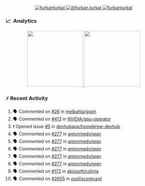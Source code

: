<p align="center">
  <a href="https://linkedin.com/in/furkanturkal" target="blank">
    <img src="https://img.shields.io/badge/linkedin-%230077B5.svg?&style=for-the-badge&logo=linkedin&logoColor=white" alt="furkanturkal" />
  </a>
  <a href="https://medium.com/@furkan.turkal" target="blank">
    <img src="https://img.shields.io/badge/medium-%2312100E.svg?&style=for-the-badge&logo=medium&logoColor=white" alt="@furkan.turkal" />
  </a>
  <a href="https://twitter.com/furkanturkaI" target="blank">
    <img src="https://img.shields.io/badge/Twitter-1DA1F2?style=for-the-badge&logo=twitter&logoColor=white" alt="furkanturkaI" />
  </a>
</p>

### 📈 &nbsp;Analytics

<p align="center">
  <a href="https://coderstats.net/github/#Dentrax">
    <img height="180em" src="https://github-readme-stats-eight-theta.vercel.app/api?username=Dentrax&show_icons=true&theme=algolia&include_all_commits=true&count_private=true&line_height=26"/>
    <img height="180em" src="https://github-readme-stats-eight-theta.vercel.app/api/top-langs/?username=Dentrax&layout=compact&langs_count=8&theme=algolia&line_height=26"/>
  </a>
</p>

### :zap: Recent Activity

<!--START_SECTION:activity-->
1. 🗣 Commented on [#26](https://github.com/melbahja/goph/issues/26#issuecomment-1723791829) in [melbahja/goph](https://github.com/melbahja/goph)
2. 🗣 Commented on [#413](https://github.com/NVIDIA/gpu-operator/issues/413#issuecomment-1723495033) in [NVIDIA/gpu-operator](https://github.com/NVIDIA/gpu-operator)
3. ❗ Opened issue [#5](https://github.com/devhubapp/homebrew-devhub/issues/5) in [devhubapp/homebrew-devhub](https://github.com/devhubapp/homebrew-devhub)
4. 🗣 Commented on [#277](https://github.com/antonmedv/expr/issues/277#issuecomment-1722552529) in [antonmedv/expr](https://github.com/antonmedv/expr)
5. 🗣 Commented on [#277](https://github.com/antonmedv/expr/issues/277#issuecomment-1722539280) in [antonmedv/expr](https://github.com/antonmedv/expr)
6. 🗣 Commented on [#277](https://github.com/antonmedv/expr/issues/277#issuecomment-1722490274) in [antonmedv/expr](https://github.com/antonmedv/expr)
7. 🗣 Commented on [#277](https://github.com/antonmedv/expr/issues/277#issuecomment-1722488848) in [antonmedv/expr](https://github.com/antonmedv/expr)
8. 🗣 Commented on [#277](https://github.com/antonmedv/expr/issues/277#issuecomment-1722477584) in [antonmedv/expr](https://github.com/antonmedv/expr)
9. 🗣 Commented on [#172](https://github.com/abiosoft/colima/issues/172#issuecomment-1722457538) in [abiosoft/colima](https://github.com/abiosoft/colima)
10. 🗣 Commented on [#2605](https://github.com/ossf/scorecard/issues/2605#issuecomment-1722457242) in [ossf/scorecard](https://github.com/ossf/scorecard)
<!--END_SECTION:activity-->
